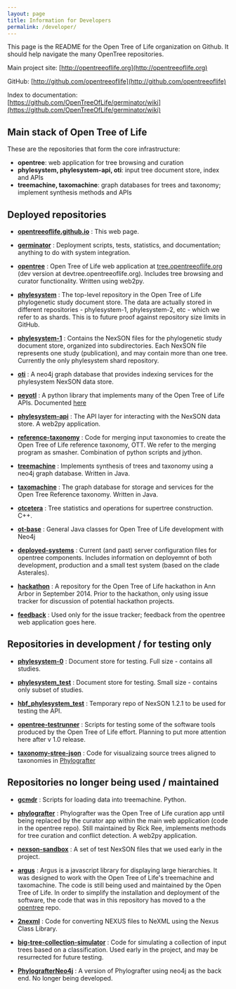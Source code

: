 ```yaml
---
layout: page
title: Information for Developers
permalink: /developer/
---
```


This page is the README for the Open Tree of Life organization on Github. It should help navigate the many OpenTree repositories.

Main project site: [http://opentreeoflife.org](http://opentreeoflife.org)

GitHub: [http://github.com/opentreeoflife](http://github.com/opentreeoflife)

Index to documentation: [https://github.com/OpenTreeOfLife/germinator/wiki](https://github.com/OpenTreeOfLife/germinator/wiki)

## Main stack of Open Tree of Life

These are the repositories that form the core infrastructure:

* **opentree**: web application for tree browsing and curation
* **phylesystem, phylesystem-api, oti**: input tree document store, index and APIs
* **treemachine, taxomachine**: graph databases for trees and taxonomy; implement synthesis methods and APIs

## Deployed repositories

* **[opentreeoflife.github.io](https://github.com/OpenTreeOfLife/opentreeoflife.github.io)** : This web page.

* **[germinator](https://github.com/OpenTreeOfLife/germinator)** : Deployment scripts, tests, statistics, and documentation; anything to do with system integration.

* **[opentree](https://github.com/OpenTreeOfLife/opentree)** : Open Tree of Life web application at  [tree.opentreeoflife.org](https://tree.opentreeoflife.org) (dev version at devtree.opentreeoflife.org). Includes tree browsing and curator functionality. Written using web2py.  

* **[phylesystem](https://github.com/OpenTreeOfLife/phylesystem)** : The top-level repository in the Open Tree of Life phylogenetic study document store. The data are actually stored in different repositories - phylesystem-1, phylesystem-2, etc - which we refer to as shards. This is to future proof against repository size limits in GitHub. 

* **[phylesystem-1](https://github.com/OpenTreeOfLife/phylesystem-1)** : 
Contains the NexSON files for the phylogenetic study document store, organized into subdirectories. Each NexSON file represents one study (publication), and may contain more than one tree. Currently the only phylesystem shard repository. 

* **[oti](https://github.com/OpenTreeOfLife/oti)** : A neo4j graph database that provides indexing services for the phylesystem NexSON data store. 

* **[peyotl](https://github.com/OpenTreeOfLife/peyotl)** : A python library that implements many of the Open Tree of Life APIs. Documented [here](./peyotl)

* **[phylesystem-api](https://github.com/OpenTreeOfLife/phylesystem-api)** : The API layer for interacting with the NexSON data store. A web2py application. 

* **[reference-taxonomy](https://github.com/OpenTreeOfLife/reference-taxonomy)** : Code for merging input taxonomies to create the Open Tree of Life reference taxonomy, OTT. We refer to the merging program as smasher. Combination of python scripts and jython. 

* **[treemachine](https://github.com/OpenTreeOfLife/treemachine)** : Implements synthesis of trees and taxonomy using a neo4j graph database. Written in Java.

* **[taxomachine](https://github.com/OpenTreeOfLife/taxomachine)** : The graph database for storage and services for the Open Tree Reference taxonomy. Written in Java.

* **[otcetera](https://github.com/OpenTreeOfLife/otcetera)** : Tree statistics and operations for supertree construction. C++.

* **[ot-base](https://github.com/OpenTreeOfLife/ot-base)** : General Java classes for Open Tree of Life development with Neo4j

* **[deployed-systems](https://github.com/OpenTreeOfLife/deployed-systems)** : Current (and past) server configuration files for opentree components. Includes information on deployemnt of both development, production and a small test system (based on the clade Asterales).  

* **[hackathon](https://github.com/OpenTreeOfLife/hackathon)** : A repository for the Open Tree of Life hackathon in Ann Arbor in September 2014. Prior to the hackathon, only using issue tracker for discussion of potential hackathon projects. 

* **[feedback](https://github.com/OpenTreeOfLife/feedback/issues)** : Used only for the issue tracker; feedback from the opentree web application goes here. 


## Repositories in development / for testing only 
* **[phylesystem-0](https://github.com/OpenTreeOfLife/phylesystem-0)** : Document store for testing. Full size - contains all studies. 

* **[phylesystem_test](https://github.com/OpenTreeOfLife/phylesystem_test)** : Document store for testing. Small size - contains only subset of studies. 

* **[hbf_phylesystem_test](https://github.com/OpenTreeOfLife/hbf_phylesystem_test)** : Temporary repo of NexSON 1.2.1 to be used for testing the API. 

* **[opentree-testrunner](https://github.com/OpenTreeOfLife/opentree-testrunner)** : Scripts for testing some of the software tools produced by the Open Tree of Life effort. Planning to put more attention here after v 1.0 release. 

* **[taxonomy-stree-json](https://github.com/OpenTreeOfLife/taxonomy-stree-json)** : Code for visualizaing source trees aligned to taxonomies in [Phylografter](https://github.com/OpenTreeOfLife/phylografter)

## Repositories no longer being used / maintained
* **[gcmdr](https://github.com/OpenTreeOfLife/gcmdr)** : Scripts for loading data into treemachine. Python.

* **[phylografter](https://github.com/OpenTreeOfLife/phylografter)** : Phylografter was the Open Tree of Life curation app until being replaced by the curator app within the main web application (code in the opentree repo). Still maintained by Rick Ree, implements methods for tree curation and conflict detection. A web2py application.  

* **[nexson-sandbox](https://github.com/OpenTreeOfLife/nexson-sandbox)** : 
A set of test NexSON files that we used early in the project. 

* **[argus](https://github.com/OpenTreeOfLife/argus)** : 
Argus is a javascript library for displaying large hierarchies. It was designed to work with the Open Tree of Life's treemachine and taxomachine.  The code is still being used and maintained by the Open Tree of Life. In order to simplify the installation and deployment of the software, the code that 
was in this repository has moved to a the [opentree](https://github.com/OpenTreeOfLife/opentree) repo.

* **[2nexml](https://github.com/OpenTreeOfLife/2nexml)** : 
Code for converting NEXUS files to NeXML using the Nexus Class Library. 

* **[big-tree-collection-simulator](https://github.com/OpenTreeOfLife/big-tree-collection-simulator)** : 
Code for simulating a collection of input trees based on a classification. Used early in the project, and may be resurrected for future testing. 

* **[PhylografterNeo4j](https://github.com/OpenTreeOfLife/PhylografterNeo4j)** : 
A version of Phylografter using neo4j as the back end. No longer being developed. 

